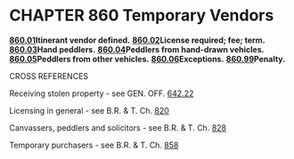 CHAPTER 860 Temporary Vendors
=============================

[**860.01**](3ef8b9ad.html)**Itinerant vendor defined.**
[**860.02**](3efb2414.html)**License required; fee; term.**
[**860.03**](3effde27.html)**Hand peddlers.**
[**860.04**](3f034db7.html)**Peddlers from hand-drawn vehicles.**
[**860.05**](3f0606a8.html)**Peddlers from other vehicles.**
[**860.06**](3f0ce577.html)**Exceptions.**
[**860.99**](3f0f1205.html)**Penalty.**

CROSS REFERENCES

Receiving stolen property - see GEN. OFF. [642.22](335933c9.html)

Licensing in general - see B.R. & T. Ch. [820](39767052.html)

Canvassers, peddlers and solicitors - see B.R. & T. Ch.
[828](3c02a548.html)

Temporary purchasers - see B.R. & T. Ch. [858](3ecf3f1d.html)
